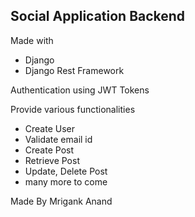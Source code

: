 ## Social Application Backend
Made with 
- Django
- Django Rest Framework

Authentication using JWT Tokens


Provide various functionalities
- Create User
- Validate email id
- Create Post
- Retrieve Post
- Update, Delete Post
- many more to come


Made By Mrigank Anand